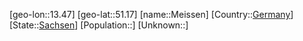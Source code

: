﻿---
location: [51.17,13.47]
type: City
tags:
- geo/City


SpocWebEntityId: 32386
isDeleted: false
confidential: public

---
[geo-lon::13.47]
[geo-lat::51.17]
[name::Meissen]
[Country::[Germany](geo/Continent/Europe/Germany.md)]
[State::[Sachsen](geo/Continent/Europe/Germany/Sachsen.md)]
[Population::]
[Unknown::]

